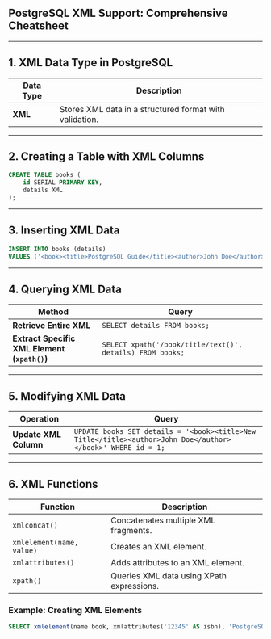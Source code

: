 ## **PostgreSQL XML Support: Comprehensive Cheatsheet**  

---

## **1. XML Data Type in PostgreSQL**  
| Data Type | Description |
|-----------|-------------|
| **XML** | Stores XML data in a structured format with validation. |

---

## **2. Creating a Table with XML Columns**  
```sql
CREATE TABLE books (
    id SERIAL PRIMARY KEY,
    details XML
);
```

---

## **3. Inserting XML Data**  
```sql
INSERT INTO books (details) 
VALUES ('<book><title>PostgreSQL Guide</title><author>John Doe</author></book>');
```

---

## **4. Querying XML Data**  
| Method | Query |
|--------|-------|
| **Retrieve Entire XML** | `SELECT details FROM books;` |
| **Extract Specific XML Element (`xpath()`)** | `SELECT xpath('/book/title/text()', details) FROM books;` |

---

## **5. Modifying XML Data**  
| Operation | Query |
|-----------|-------|
| **Update XML Column** | `UPDATE books SET details = '<book><title>New Title</title><author>John Doe</author></book>' WHERE id = 1;` |

---

## **6. XML Functions**  
| Function | Description |
|----------|-------------|
| `xmlconcat()` | Concatenates multiple XML fragments. |
| `xmlelement(name, value)` | Creates an XML element. |
| `xmlattributes()` | Adds attributes to an XML element. |
| `xpath()` | Queries XML data using XPath expressions. |

### **Example: Creating XML Elements**
```sql
SELECT xmlelement(name book, xmlattributes('12345' AS isbn), 'PostgreSQL Guide');
```
